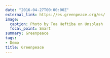 ```yaml
---
date: "2016-04-27T00:00:00Z"
external_link: https://es.greenpeace.org/es/
image:
  caption: Photo by Toa Heftiba on Unsplash
  focal_point: Smart
summary: Greenpeace
tags:
- Demo
title: Greenpeace
---
```

